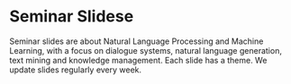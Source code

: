 # Seminar Slidese

Seminar slides are about Natural Language Processing and Machine Learning, with a focus on dialogue systems, natural language generation, text mining and knowledge management. Each slide has a theme. We update slides regularly every week.

